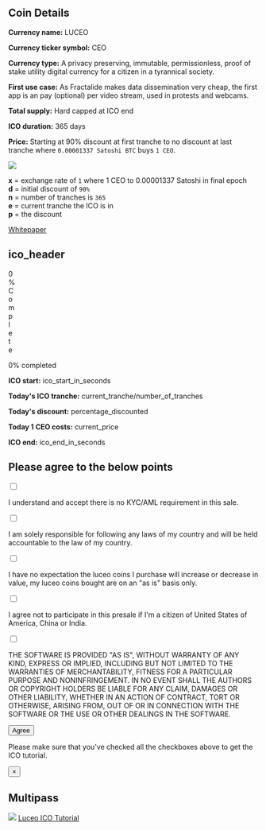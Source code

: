 <div class="container">
    <div class="row">
        <div class="col-md-offset-2 col-md-8 col-sm-offset-2 col-sm-8 col-xs-offset-1 col-xs-10">
            <div class="panel panel-default">
                <div class="panel-body text-center">
                    <h2 class="sub_heading_blue">Coin Details</h2>
                </div>
                <div class="panel-body">
                    <div class="row">
                        <div class="col-md-offset-1 col-md-5 col-xs-12">
                            <p>
                                <b>Currency name:</b> LUCEO
                            </p>
                            <p>
                                <b>Currency ticker symbol:</b> CEO
                            </p>
                            <p>
                                <b>Currency type:</b> A privacy preserving, immutable, permissionless, proof of stake utility digital currency for a citizen in a tyrannical society.
                            </p>
                            <p>
                                <b>First use case:</b> As Fractalide makes data dissemination very cheap, the first app is an pay (optional) per video stream, used in protests and webcams.
                            </p>
                            <p>
                                <b>Total supply:</b> Hard capped at ICO end
                            </p>
                            <p>
                                <b>ICO duration:</b> 365 days
                            </p>
                        </div>
                        <div class="col-md-5 col-xs-12 light_blue_box">
                            <p>
                                <b>Price:</b> Starting at 90% discount at first tranche to no discount at last tranche where <code>0.00001337 Satoshi BTC</code> buys <code>1 CEO</code>.
                            </p>
                            <p>
                                <!--
                                  p = 0.01x \cdot ((100 - d) + e \cdot {d \over (n-1)})
                                  https://www.codecogs.com/latex/eqneditor.php
                                -->
                                <img src="/svg/equation.svg">
                            </p>
                            <p>
                                <b>x</b> = exchange rate of <code>1</code> where 1 CEO to 0.00001337 Satoshi in final epoch
                                <br/>
                                <b>d</b> = initial discount of <code>90%</code>
                                <br/>
                                <b>n</b> = number of tranches is <code>365</code>
                                <br/>
                                <b>e</b> = current tranche the ICO is in
                                <br/>
                                <b>p</b> = the discount
                            </p>
                        </div>
                    </div>
                    <div class="panel-body">
                        <div class="col-md-offset-3 col-md-6 col-xs-offset-1 col-xs-10">
                            <a class="btn btn-lg btn-primary btn-block" href="/fractalide-whitepaper.pdf">Whitepaper</a>
                        </div>
                    </div>
                </div>
            </div>
        </div>
    </div>
    <div class="row">
        <div class="col-md-offset-2 col-md-8 col-sm-offset-2 col-sm-8 col-xs-offset-1 col-xs-10">
            <div class="panel panel-default">
                <div class="panel-body text-center">
                    <h2 class="sub_heading_blue"><val id="ico_header">ico_header</val></h2>
                </div>
                <div class="panel-body">
                    <div class="row">
                        <div class="col-md-offset-3 col-md-6 col-sm-offset-2 col-sm-8 col-xs-12">
                            <div class="progress">
                                <div id="theprogressbar" class="progress-bar" role="progressbar" aria-valuenow="0" aria-valuemin="0" aria-valuemax="100" style="width: 0%;">
                                    <span class="sr-only">0% Complete</span>
                                </div>
                            </div>                            
                            <div class="text-center">
                                <p id="sale_progress" class="sale_progress">0% completed</p>
                            </div>
                            <p><b>ICO start:</b> <span class="pull-right"><val id="ico_start">ico_start_in_seconds</val></span></p>
                            <p><b>Today's ICO tranche:</b> <span class="pull-right"><val id="current_tranche">current_tranche</val>/<val id="number_of_tranches">number_of_tranches</val></span></p>
                            <p><b>Today's discount:</b> <span class="pull-right"><val id="percentage_discounted">percentage_discounted</val></span></p>
                            <p><b>Today 1 CEO costs:</b> <span class="pull-right"><val id="current_price">current_price</val></span></p>
                            <p><b>ICO end:</b> <span class="pull-right"><val id="ico_end">ico_end_in_seconds</val></span></p>
                        </div>
                    </div>
                </div>
            </div>
        </div>
    </div>
    <div class="row">
        <div class="col-md-offset-2 col-md-8 col-sm-offset-2 col-sm-8 col-xs-offset-1 col-xs-10">
            <div class="panel panel-default">
                <div class="panel-body text-center">
                    <h2 class="sub_heading_blue">Please agree to the below points</h2>
                </div>
                <div class="panel-body checklist">
                    <div class="row">
                        <div class="col-md-1 col-xs-2 text-right">
                            <label>
                                <input type="checkbox" />
                                <span></span>
                            </label>
                        </div>
                        <div class="col-md-11 col-xs-10">
                            <p>
                                I understand and accept there is no KYC/AML requirement in this sale.
                            </p>
                        </div>
                    </div>
                    <div class="row">
                        <div class="col-md-1 col-xs-2 text-right">
                            <label>
                                <input type="checkbox" />
                                <span></span>
                            </label>
                        </div>
                        <div class="col-md-11 col-xs-10">
                            <p>
                                I am solely responsible for following any laws of my country and will be held accountable to the law of my country.
                            </p>
                        </div>
                    </div>
                    <div class="row">
                        <div class="col-md-1 col-xs-2 text-right">
                            <label>
                                <input type="checkbox" />
                                <span></span>
                            </label>
                        </div>
                        <div class="col-md-11 col-xs-10">
                            <p>
                                I have no expectation the luceo coins I purchase will increase or decrease in value, my luceo coins bought are on an "as is" basis only.
                            </p>
                        </div>
                    </div>
                    <div class="row">
                        <div class="col-md-1 col-xs-2 text-right">
                            <label>
                                <input type="checkbox" />
                                <span></span>
                            </label>
                        </div>
                        <div class="col-md-11 col-xs-10">
                            <p>
                                I agree not to participate in this presale if I'm a citizen of United States of America, China or India.
                            </p>
                        </div>
                    </div>
                    <div class="row">
                        <div class="col-md-1 col-xs-2 text-right">
                            <label>
                                <input type="checkbox" />
                                <span></span>
                            </label>
                        </div>
                        <div class="col-md-11 col-xs-10">
                            <p>
                                THE SOFTWARE IS PROVIDED "AS IS", WITHOUT WARRANTY OF ANY KIND, EXPRESS OR IMPLIED, INCLUDING BUT NOT LIMITED TO THE WARRANTIES OF MERCHANTABILITY, FITNESS FOR A PARTICULAR PURPOSE AND NONINFRINGEMENT. IN NO EVENT SHALL THE AUTHORS OR COPYRIGHT HOLDERS BE LIABLE FOR ANY CLAIM, DAMAGES OR OTHER LIABILITY, WHETHER IN AN ACTION OF CONTRACT, TORT OR OTHERWISE, ARISING FROM, OUT OF OR IN CONNECTION WITH THE SOFTWARE OR THE USE OR OTHER DEALINGS IN THE SOFTWARE.
                            </p>
                        </div>
                    </div>
                </div>
                <div class="panel-body">
                    <div class="row">
                        <div class="col-md-offset-3 col-md-6 col-xs-offset-1 col-xs-10">
                            <p>
                                <button class="btn btn-lg btn-primary btn-block" type="button" data-toggle="modal" data-target="#presaleAddressModal" id="btnSubmit">Agree</button>
                            </p>
                        </div>
                    </div>
                    <div class="row">
                        <div class="col-md-12 col-xs-12">
                            <p id="warning_message">
                                Please make sure that you've checked all the checkboxes above to get the ICO tutorial.
                            </p>
                        </div>
                    </div>
                </div>
            </div>
        </div>
    </div>
</div>

<div class="modal fade" id="presaleAddressModal" tabindex="-1" role="dialog" aria-labelledby="presaleAddressModalLabel">
    <div class="modal-dialog" role="document">
        <div class="modal-content">
            <div class="modal-body">
                <button type="button" class="close" data-dismiss="modal" aria-label="Close"><span aria-hidden="true">&times;</span></button>
                <h2 class="modal-title sub_heading_blue text-center" id="myModalLabel">Multipass</h2>
                <a href="/ico/tutorial"><img class="multipass"  src="/img/multipass.jpg"/></a>
                <a class="btn btn-lg btn-primary btn-block" href="/ico/tutorial">Luceo ICO Tutorial</a>
            </div>
        </div>
    </div>
</div>

<script src="/js/ico.js"></script>
